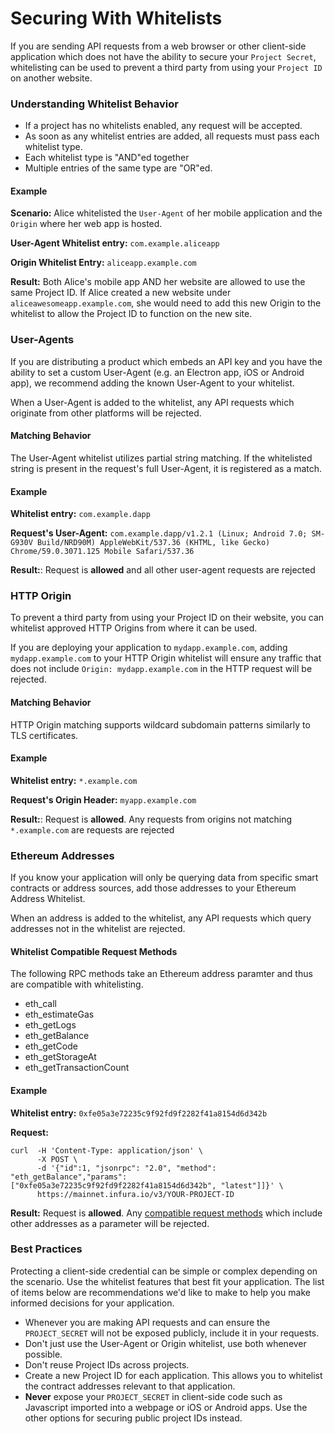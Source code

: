# Securing With Whitelists
If you are sending API requests from a web browser or other client-side application which does not have the ability to secure
your `Project Secret`, whitelisting can be used to prevent a third party from using your `Project ID` on another website.


### Understanding Whitelist Behavior
- If a project has no whitelists enabled, any request will be accepted.
- As soon as any whitelist entries are added, all requests must pass each whitelist type.
- Each whitelist type is "AND"ed together
- Multiple entries of the same type are "OR"ed.

#### Example

**Scenario:** Alice whitelisted the `User-Agent` of her mobile application and the `Origin` where her web app is hosted.

**User-Agent Whitelist entry:** `com.example.aliceapp`

**Origin Whitelist Entry:** `aliceapp.example.com`

**Result:**
Both Alice's mobile app AND her website are allowed to use the same Project ID. If Alice created a new website under
`aliceawesomeapp.example.com`, she would need to add this new Origin to the whitelist to allow the Project ID to
function on the new site.


### User-Agents
If you are distributing a product which embeds an API key and you have the ability to set a custom User-Agent (e.g. an Electron app, iOS or Android app),
we recommend adding the known User-Agent to your whitelist.

When a User-Agent is added to the whitelist, any API requests which originate from other platforms will be rejected.

#### Matching Behavior
The User-Agent whitelist utilizes partial string matching. If the whitelisted string is present in the request's full User-Agent, it is registered as a match.

#### Example

**Whitelist entry:** `com.example.dapp`

**Request's User-Agent:** `com.example.dapp/v1.2.1 (Linux; Android 7.0; SM-G930V Build/NRD90M) AppleWebKit/537.36 (KHTML, like Gecko) Chrome/59.0.3071.125 Mobile Safari/537.36`

**Result:**: Request is **allowed** and all other user-agent requests are rejected


### HTTP Origin
To prevent a third party from using your Project ID on their website, you can whitelist approved HTTP Origins from where it can be used.

If you are deploying your application to `mydapp.example.com`, adding `mydapp.example.com` to your HTTP Origin whitelist will ensure
any traffic that does not include `Origin: mydapp.example.com` in the HTTP request will be rejected.

#### Matching Behavior
HTTP Origin matching supports wildcard subdomain patterns similarly to TLS certificates.

#### Example

**Whitelist entry:** `*.example.com`

**Request's Origin Header:** `myapp.example.com`

**Result:**: Request is **allowed**. Any requests from origins not matching `*.example.com` are requests are rejected


### Ethereum Addresses
If you know your application will only be querying data from specific smart contracts or address sources, add those addresses to your Ethereum Address Whitelist.

When an address is added to the whitelist, any API requests which query addresses not in the whitelist are rejected.


#### Whitelist Compatible Request Methods
The following RPC methods take an Ethereum address paramter and thus are compatible with whitelisting.
- eth_call
- eth_estimateGas
- eth_getLogs
- eth_getBalance
- eth_getCode
- eth_getStorageAt
- eth_getTransactionCount


#### Example

**Whitelist entry:** `0xfe05a3e72235c9f92fd9f2282f41a8154d6d342b`

**Request:**
```
curl  -H 'Content-Type: application/json' \
      -X POST \
      -d '{"id":1, "jsonrpc": "2.0", "method": "eth_getBalance","params":["0xfe05a3e72235c9f92fd9f2282f41a8154d6d342b", "latest"]]}' \
      https://mainnet.infura.io/v3/YOUR-PROJECT-ID
```

**Result:**
Request is **allowed**. Any [compatible request methods](#compatible-request-methods) which include other addresses as a parameter will be rejected.


### Best Practices
Protecting a client-side credential can be simple or complex depending on the scenario. Use the whitelist features that best fit your application. The list of items below are recommendations we'd like to make to help you make informed decisions for your application.

* Whenever you are making API requests and can ensure the `PROJECT_SECRET` will not be exposed publicly, include it in your requests.
* Don't just use the User-Agent or Origin whitelist, use both whenever possible.
* Don't reuse Project IDs across projects.
* Create a new Project ID for each application. This allows you to whitelist the contract addresses relevant to that application.
* **Never** expose your `PROJECT_SECRET` in client-side code such as Javascript imported into a webpage or iOS or Android apps. Use the other options for securing public project IDs instead.